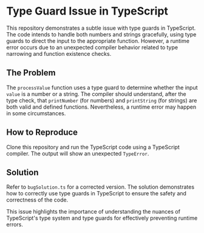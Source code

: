 # Type Guard Issue in TypeScript
This repository demonstrates a subtle issue with type guards in TypeScript.  The code intends to handle both numbers and strings gracefully, using type guards to direct the input to the appropriate function. However, a runtime error occurs due to an unexpected compiler behavior related to type narrowing and function existence checks.

## The Problem
The `processValue` function uses a type guard to determine whether the input `value` is a number or a string. The compiler should understand, after the type check, that `printNumber` (for numbers) and `printString` (for strings) are both valid and defined functions.  Nevertheless, a runtime error may happen in some circumstances.

## How to Reproduce
Clone this repository and run the TypeScript code using a TypeScript compiler. The output will show an unexpected `TypeError`. 

## Solution
Refer to `bugSolution.ts` for a corrected version. The solution demonstrates how to correctly use type guards in TypeScript to ensure the safety and correctness of the code.

This issue highlights the importance of understanding the nuances of TypeScript's type system and type guards for effectively preventing runtime errors. 